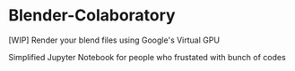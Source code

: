 # Blender-Colaboratory
[WIP] Render your blend files using Google's Virtual GPU

Simplified Jupyter Notebook for people who frustated with bunch of codes
